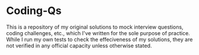# Coding-Qs

This is a repository of my original solutions to mock interview questions, coding challenges, etc., which I've written for the sole purpose of practice. While I run my own tests to check the effeciveness of my solutions, they are not verified in any official capacity unless otherwise stated.
